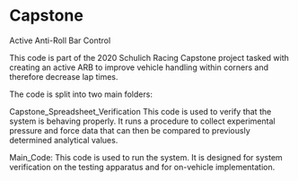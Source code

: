 # Capstone
Active Anti-Roll Bar Control

This code is part of the 2020 Schulich Racing Capstone project tasked with creating an active ARB to improve vehicle handling within corners and therefore decrease lap times. 

The code is split into two main folders:

Capstone_Spreadsheet_Verification 
This code is used to verify that the system is behaving properly. It runs a procedure to collect experimental pressure and force data that can then be compared to previously determined analytical values.

Main_Code:
This code is used to run the system. It is designed for system verification on the testing apparatus and for on-vehicle implementation. 
